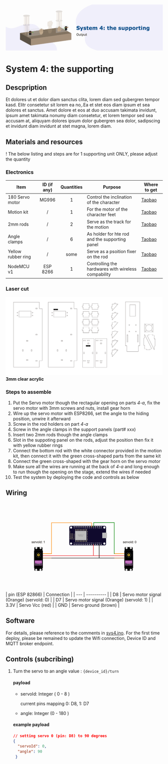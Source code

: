 ![alt text](./resources/cover.png "System 4 cover")
# System 4: the supporting

## Descpription
Et dolores ut et dolor diam sanctus clita, lorem diam sed gubergren tempor kasd. Elitr consetetur sit lorem ea no,.Ea et stet eos diam ipsum et sea dolores et sanctus. Amet dolore et eos at duo accusam takimata invidunt, ipsum amet takimata nonumy diam consetetur, et lorem tempor sed sea accusam at, aliquyam dolores ipsum dolor gubergren sea dolor, sadipscing et invidunt diam invidunt at stet magna, lorem diam.

## Materials and resources
! The below listing and steps are for 1 supporting unit ONLY, please adjust the quantity
### Electronics
| Item | ID (if any) | Quantities | Purpose | Where to get |
| ---- | :-----------: | :---------: | ------- | ------------ |
| 180 Servo motor | MG996 | 1 | Control the inclination of the character | [Taobao](https://item.taobao.com/item.htm?spm=a312a.7700824.w4002-23304424597.26.7e839d8aDol6Ct&id=581652733065) |
| Motion kit | / | 1 | For the motor of the character feet | [Taobao](https://item.taobao.com/item.htm?spm=2013.1.w4018-14621716591.3.402c728eiOjwqU&id=568426498725&scm=1007.11837.58613.i19981437713&pvid=2a62f3f8-f069-48b6-9c7e-429450f9f0b9) |
| 2mm rods | / | 2 | Serve as the track for the motion | [Taobao]()|
| Angle clamps | / | 6 | As holder for hte rod and the supporting panel | [Taobao]()|
| Yellow rubber ring | / | some | Serve as a psoition fixer on the rod | [Taobao]() |
| NodeMCU v1 | ESP 8266 | 1 | Controlling the hardwares with wireless compability | [Taobao](https://detail.tmall.com/item.htm?spm=a230r.1.14.16.116e67dflXKZax&id=606082163513&ns=1&abbucket=18&skuId=4481432642490)

### Laser cut 
![alt text](./resources/laser-cut.jpg "System 4 Laser cut schematic")
**3mm clear acrylic**

### Steps to assemble
1. Put the Servo motor though the rectagular opening on parts _4-a_, fix the servo motor with 3mm screws and nuts, install gear horn
2. Wire up the servo motor with ESP8266, set the angle to the hiding position, unwire it afterward
3. Screw in the rod holders on part _4-a_
4. Screw in the angle clamps in the support panels (part# xxx)
5. Insert two 2mm rods though the angle clamps
6. Slot in the suppoting panel on the rods, adjust the position then fix it with yellow rubber rings
3. Connect the bottom rod with the white connector provided in the motion kit, then connect it with the green cross-shaped parts from the same kit
8. Connect the green cross-shaped with the gear horn on the servo motor
9. Make sure all the wires are running at the back of _4-a_ and long enough to run though the opening on the stage, extend the wires if needed
10. Test the system by deploying the code and controls as below

## Wiring
![alt text](./resources/wiring.png "Wiring for system 4")
| pin (ESP 82866) | Connection |
| --- | ---------- |
| D8 | Servo motor signal (Orange) (servoId: 0) |
| D7 | Servo motor signal (Orange) (servoId: 1) |
| 3.3V | Servo Vcc (red) |
| GND | Servo ground (brown) |

## Software
For details, please reference to the comments in [sys4.ino](sys4/sys4.ino). For the first time deploy, please be remained to update the Wifi connection, Device ID and MQTT broker endpoint.

## Controls (subcribing)
1. Turn the servo to an angle value : `{device_id}/turn`

    #### payload 
    - servoId: Integer ( 0 - 8 )
        
        current pins mapping 0: D8, 1: D7
    - angle: Integer (0 - 180 )

    #### example payload
    ```JSON
    // setting servo 0 (pin: D8) to 90 degrees
    {
      "servoId": 0,
      "angle": 90 
     }
    ```
